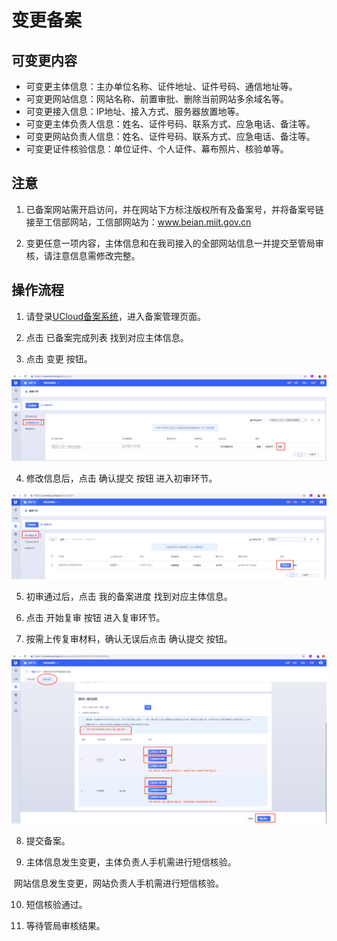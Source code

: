 

# 变更备案

## 可变更内容

- 可变更主体信息：主办单位名称、证件地址、证件号码、通信地址等。
- 可变更网站信息：网站名称、前置审批、删除当前网站多余域名等。
- 可变更接入信息：IP地址、接入方式、服务器放置地等。
- 可变更主体负责人信息：姓名、证件号码、联系方式、应急电话、备注等。
- 可变更网站负责人信息：姓名、证件号码、联系方式、应急电话、备注等。
- 可变更证件核验信息：单位证件、个人证件、幕布照片、核验单等。

## 注意

1. 已备案网站需开启访问，并在网站下方标注版权所有及备案号，并将备案号链接至工信部网站，工信部网站为：www.beian.miit.gov.cn

2. 变更任意一项内容，主体信息和在我司接入的全部网站信息一并提交至管局审核，请注意信息需修改完整。

## 操作流程

1. 请登录[UCloud备案系统](https://console.ucloud.cn/icp)，进入备案管理页面。
   
2. 点击 已备案完成列表 找到对应主体信息。

3. 点击 变更 按钮。

![](/images/guidance/变更备案1.png)

4. 修改信息后，点击 确认提交 按钮 进入初审环节。

![](/images/guidance/变更备案2.png)

5. 初审通过后，点击 我的备案进度 找到对应主体信息。

6. 点击 开始复审 按钮 进入复审环节。

7. 按需上传复审材料，确认无误后点击 确认提交 按钮。

![](/images/guidance/变更备案3.png)

8. 提交备案。

9. 主体信息发生变更，主体负责人手机需进行短信核验。

​       网站信息发生变更，网站负责人手机需进行短信核验。

10. 短信核验通过。

11. 等待管局审核结果。